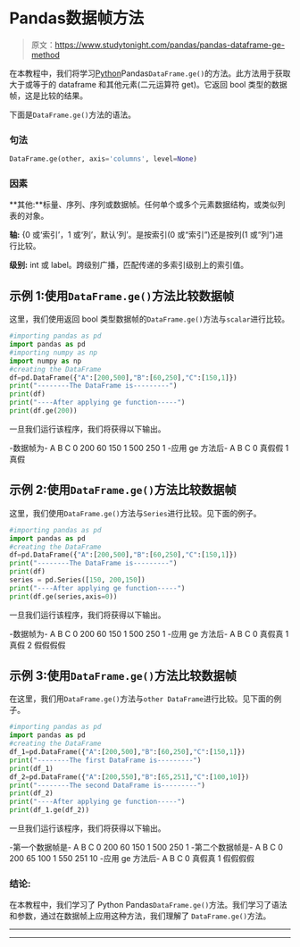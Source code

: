 # Pandas数据帧方法

> 原文：<https://www.studytonight.com/pandas/pandas-dataframe-ge-method>

在本教程中，我们将学习[Python](https://www.studytonight.com/python/getting-started-with-python)Pandas`DataFrame.ge()`的方法。此方法用于获取大于或等于的 dataframe 和其他元素(二元运算符 get)。它返回 bool 类型的数据帧，这是比较的结果。

下面是`DataFrame.ge()`方法的语法。

### 句法

```py
DataFrame.ge(other, axis='columns', level=None)
```

### 因素

**其他:**标量、序列、序列或数据帧。任何单个或多个元素数据结构，或类似列表的对象。

**轴:** {0 或‘索引’，1 或‘列’，默认‘列’。是按索引(0 或“索引”)还是按列(1 或“列”)进行比较。

**级别:** int 或 label。跨级别广播，匹配传递的多索引级别上的索引值。

## 示例 1:使用`DataFrame.ge()`方法比较数据帧

这里，我们使用返回 bool 类型数据帧的`DataFrame.ge()`方法与`scalar`进行比较。

```py
#importing pandas as pd
import pandas as pd
#importing numpy as np
import numpy as np
#creating the DataFrame
df=pd.DataFrame({"A":[200,500],"B":[60,250],"C":[150,1]})
print("--------The DataFrame is---------")
print(df)
print("----After applying ge function-----")
print(df.ge(200))
```

一旦我们运行该程序，我们将获得以下输出。

-数据帧为-
A B C
0 200 60 150
1 500 250 1
-应用 ge 方法后-
A B C
0 真假假
1 真假

## 示例 2:使用`DataFrame.ge()`方法比较数据帧

这里，我们使用`DataFrame.ge()`方法与`Series`进行比较。见下面的例子。

```py
#importing pandas as pd
import pandas as pd
#creating the DataFrame
df=pd.DataFrame({"A":[200,500],"B":[60,250],"C":[150,1]})
print("--------The DataFrame is---------")
print(df)
series = pd.Series([150, 200,150]) 
print("----After applying ge function-----")
print(df.ge(series,axis=0))
```

一旦我们运行该程序，我们将获得以下输出。

-数据帧为-
A B C
0 200 60 150
1 500 250 1
-应用 ge 方法后-
A B C
0 真假真
1 真假
2 假假假假

## 示例 3:使用`DataFrame.ge()`方法比较数据帧

在这里，我们用`DataFrame.ge()`方法与`other DataFrame`进行比较。见下面的例子。

```py
#importing pandas as pd
import pandas as pd
#creating the DataFrame
df_1=pd.DataFrame({"A":[200,500],"B":[60,250],"C":[150,1]})
print("--------The first DataFrame is---------")
print(df_1)
df_2=pd.DataFrame({"A":[200,550],"B":[65,251],"C":[100,10]})
print("--------The second DataFrame is---------")
print(df_2)
print("----After applying ge function-----")
print(df_1.ge(df_2))
```

一旦我们运行该程序，我们将获得以下输出。

-第一个数据帧是-
A B C
0 200 60 150
1 500 250 1
-第二个数据帧是-
A B C
0 200 65 100
1 550 251 10
-应用 ge 方法后-
A B C
0 真假真
1 假假假假

### 结论:

在本教程中，我们学习了 Python Pandas`DataFrame.ge()`方法。我们学习了语法和参数，通过在数据帧上应用这种方法，我们理解了 `DataFrame.ge()`方法。

* * *

* * *